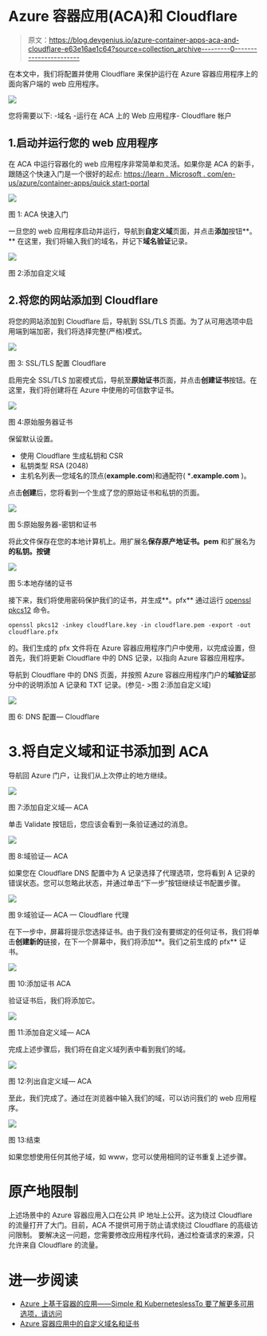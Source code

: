 # Azure 容器应用(ACA)和 Cloudflare

> 原文：<https://blog.devgenius.io/azure-container-apps-aca-and-cloudflare-e63e16ae1c64?source=collection_archive---------0----------------------->

在本文中，我们将配置并使用 Cloudflare 来保护运行在 Azure 容器应用程序上的面向客户端的 web 应用程序。

![](img/cd6092794ee99e9eed0abdb2f0cbc683.png)

您将需要以下:
-域名
-运行在 ACA
上的 Web 应用程序- Cloudflare 帐户

## 1.启动并运行您的 web 应用程序

在 ACA 中运行容器化的 web 应用程序非常简单和灵活。如果你是 ACA 的新手，跟随这个快速入门是一个很好的起点:
[https://learn . Microsoft . com/en-us/azure/container-apps/quick start-portal](https://learn.microsoft.com/en-us/azure/container-apps/quickstart-portal)

![](img/f966834e45283846f2401af21209380f.png)

图 1: ACA 快速入门

一旦您的 web 应用程序启动并运行，导航到**自定义域**页面，并点击**添加**按钮**。** 在这里，我们将输入我们的域名，并记下**域名验证**记录。

![](img/31147aa013febc1c081e2e74ff20af91.png)

图 2:添加自定义域

## 2.将您的网站添加到 Cloudflare

将您的网站添加到 Cloudflare 后，导航到 SSL/TLS 页面。为了从可用选项中启用端到端加密，我们将选择完整(严格)模式。

![](img/c97c8abdc652832fca679481a0478085.png)

图 3: SSL/TLS 配置 Cloudflare

启用完全 SSL/TLS 加密模式后，导航至**原始证书**页面，并点击**创建证书**按钮。在这里，我们将创建将在 Azure 中使用的可信数字证书。

![](img/11cd2705add75bcf69e2b4587ea2362e.png)

图 4:原始服务器证书

保留默认设置。

*   使用 Cloudflare 生成私钥和 CSR
*   私钥类型 RSA (2048)
*   主机名列表—您域名的顶点(**example.com**)和通配符( ***.example.com** )。

点击**创建**后，您将看到一个生成了您的原始证书和私钥的页面。

![](img/cb5c0ed3d7aa461463970a037513d957.png)

图 5:原始服务器-密钥和证书

将此文件保存在您的本地计算机上。用扩展名**保存原产地证书。pem** 和扩展名为**的私钥。按键**

![](img/e6f9734ae8cb5838cc95cb571a760867.png)

图 5:本地存储的证书

接下来，我们将使用密码保护我们的证书，并生成**。pfx** 通过运行 [openssl pkcs12](https://www.openssl.org/docs/man1.1.1/man1/openssl-pkcs12.html) 命令。

```
openssl pkcs12 -inkey cloudflare.key -in cloudflare.pem -export -out cloudflare.pfx
```

的。我们生成的 pfx 文件将在 Azure 容器应用程序门户中使用，以完成设置，但首先，我们将更新 Cloudflare 中的 DNS 记录，以指向 Azure 容器应用程序。

导航到 Cloudflare 中的 DNS 页面，并按照 Azure 容器应用程序门户的**域验证**部分中的说明添加 A 记录和 TXT 记录。(参见- >图 2:添加自定义域)

![](img/b8efe8bda8c98ac6c814c594d8d121f5.png)

图 6: DNS 配置— Cloudflare

# 3.将自定义域和证书添加到 ACA

导航回 Azure 门户，让我们从上次停止的地方继续。

![](img/31147aa013febc1c081e2e74ff20af91.png)

图 7:添加自定义域— ACA

单击 Validate 按钮后，您应该会看到一条验证通过的消息。

![](img/5e72989b1ad4cedede4061d7d5f5e3b0.png)

图 8:域验证— ACA

如果您在 Cloudflare DNS 配置中为 A 记录选择了代理选项，您将看到 A 记录的错误状态。您可以忽略此状态，并通过单击“下一步”按钮继续证书配置步骤。

![](img/7e7241261e5ffc93c115731b163cbb04.png)

图 9:域验证— ACA — Cloudflare 代理

在下一步中，屏幕将提示您选择证书。由于我们没有要绑定的任何证书，我们将单击**创建新的**链接，在下一个屏幕中，我们将添加**。我们之前生成的 pfx** 证书。

![](img/bc36dcef6655140e19ef327874ac8d92.png)

图 10:添加证书 ACA

验证证书后，我们将添加它。

![](img/09b678decf84dadaaf18ef66bbd1eecb.png)

图 11:添加自定义域— ACA

完成上述步骤后，我们将在自定义域列表中看到我们的域。

![](img/ba63f0df72b974be88fc316b30b0e21d.png)

图 12:列出自定义域— ACA

至此，我们完成了。通过在浏览器中输入我们的域，可以访问我们的 web 应用程序。

![](img/f88729cf3aa9057b23dc0db286e0ee49.png)

图 13:结束

如果您想使用任何其他子域，如 www，您可以使用相同的证书重复上述步骤。

# 原产地限制

上述场景中的 Azure 容器应用入口在公共 IP 地址上公开。这为绕过 Cloudflare 的流量打开了大门。目前，ACA 不提供可用于防止请求绕过 Cloudflare 的高级访问限制。
要解决这一问题，您需要修改应用程序代码，通过检查请求的来源，只允许来自 Cloudflare 的流量。

# 进一步阅读

*   [Azure 上基于容器的应用——Simple 和 KuberneteslessTo 要了解更多可用选项，请访问](/@gjoshevski/container-based-applications-on-azure-simple-and-kubernetesless-2d3cc17f6c8)
*   [Azure 容器应用中的自定义域名和证书](https://learn.microsoft.com/en-us/azure/container-apps/custom-domains-certificates)